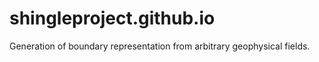 shingleproject.github.io
========================

Generation of boundary representation from arbitrary geophysical fields.
